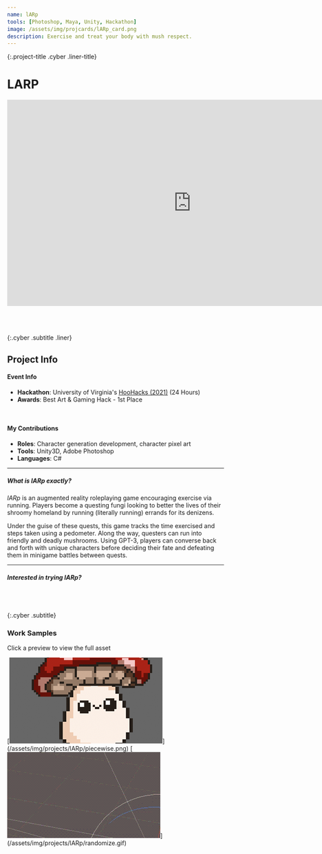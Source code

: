```yaml
---
name: lARp
tools: [Photoshop, Maya, Unity, Hackathon]
image: /assets/img/projcards/lARp_card.png
description: Exercise and treat your body with mush respect.
---
```


{:.project-title .cyber .liner-title}
# LARP

<div class="flex-container">
    <div class="flex-child vertical-center m-iframe-container">
        <iframe width="854" height="480" class="pixel-div-enclose" src="https://www.youtube.com/embed/wR7rJfNN0Ow" title="YouTube video player" frameborder="0" allow="accelerometer; autoplay; clipboard-write; encrypted-media; gyroscope; picture-in-picture" allowfullscreen></iframe>
    </div>
</div>

<br><br>

{:.cyber .subtitle .liner}
## Project Info
<div class="pixel-div pixel-div-exp">
    <h4 class="cyber info-subtitle">Event Info</h4>
    <ul>
        <li><strong>Hackathon</strong>: University of Virginia's <a href="https://hoohacks21.devpost.com">HooHacks (2021)</a> (24 Hours)</li>
        <li><strong>Awards</strong>: Best Art & Gaming Hack - 1st Place</li>
    </ul>
    <br>
    <h4 class="cyber info-subtitle">My Contributions</h4>
    <ul>
        <li><strong>Roles</strong>: Character generation development, character pixel art</li>
        <li><strong>Tools</strong>: Unity3D, Adobe Photoshop</li>
        <li><strong>Languages</strong>: C#</li>
    </ul>
    <hr class="inner-hr">
    <h5 class="cyber info-subtitle">What is lARp exactly?</h5>
    <p>
    <em>lARp</em> is an augmented reality roleplaying game encouraging exercise via running. Players become a questing fungi looking to better the lives of their shroomy homeland by running (literally running) errands for its denizens.
    </p>
    <p>
    Under the guise of these quests, this game tracks the time exercised and steps taken using a pedometer. Along the way, questers can run into friendly and deadly mushrooms. Using GPT-3, players can converse back and forth with unique characters before deciding their fate and defeating them in minigame battles between quests.
    </p>
    <hr class="inner-hr">
    <h5 class="cyber info-subtitle">Interested in trying lARp?</h5>
</div>

<br><br>

{:.cyber .subtitle}
### Work Samples
<div class="pixel-div">
<p class="instruct">
<span class="divider line razor">Click a preview to view the full asset</span>
</p>
<div class="pixel-div-gallery" markdown="1">
[<img src="/assets/img/projects/lARp/crop/piecewise_c.png">](/assets/img/projects/lARp/piecewise.png)
[<img src="/assets/img/projects/lARp/crop/randomize_c.gif">](/assets/img/projects/lARp/randomize.gif)
<!-- [<img src="/assets/img/projects/lARp/crop/island_c.gif">](/assets/img/projects/lARp/island.gif) -->
</div>
</div>

<br>

<!-- <div class="flex-container">
    <div class="flex-child vertical-center">
        <a class="no-underline" href="https://devpost.com/software/test-yotepg">
            <button class="btn m-btn">
            <span class="btn__content">Devpost</span>
            <span class="btn__glitch"></span>
            </button>
        </a>
    </div>
    <div class="flex-child vertical-center">
        <a class="no-underline" href="https://docs.google.com/presentation/d/1YYduuRyl2G3aSf83MsG60qYuUdKM0eRYCTBcEizqL-Q/edit?usp=sharing">
            <button class="btn m-btn">
            <span class="btn__content">Presentation</span>
            <span class="btn__glitch"></span>
            </button>
        </a>
    </div>
</div> -->

<!-- <br><br>

{:.cyber .subtitle .liner}
### Let Me Tell You More
<div class="pixel-div pixel-div-exp">
<h5 class="cyber info-subtitle">What is lARp exactly?</h5>
    <p>
    <em>lARp</em> is an augmented reality roleplaying game encouraging exercise via running. Players become a questing fungi looking to better the lives of their shroomy homeland by running (literally running) errands for its denizens.
    </p>
    <p>
    Under the guise of these quests, this game tracks the time exercised and steps taken using a pedometer. Along the way, questers can run into friendly and deadly mushrooms. Using GPT-3, players can converse back and forth with unique characters before deciding their fate and defeating them in minigame battles between quests.
    </p>
    <br>
    <h5 class="cyber info-subtitle">The Experience, My Thoughts</h5>
    <p>
    For this project, I contributed to development of both the backend and the visual assets. I really enjoy doing both art and computer science, so work-wise this was one of my favorite projects of 2021. Even better yet, my drawing and programming skills were utilized for the same feature: the generation of the mushroom characters.
    </p>
    <p>
    The mushroom characters are our MVP’s draw to replayability. Thanks to GPT-3 and the character design Nancy and I collaborated on, <em>lARp</em> can generate 9,000+ unique mushrooms. A mushroom can have a huge cap, a small body, and an angry personality, or they can have a small head, a round body, and be happy-go-lucky. My approach to this was to create a piecewise system where a mushroom cap, stem, and face were randomly selected from their respective sets and mashed together. Later, a GPT-3-generated personality would be added at random to bring the character to life. For the purposes of my portfolio, I’ll be discussing the character generation process without GPT-3.
    </p>
    <p>
    While Nancy sketched mushroom caps, faces, and stems, I quickly coded out a simple generation system that layered Unity2D sprites on top of each other:
    <ul>
        <li>rand() would select three numbers out of an inclusive range</li>
        <li>Each of these numbers would be matched with a key for a specific dictionary (head, face, stem)</li>
        <li>That dictionary key would hold a string value corresponding to a file name</li>
        <li>This string value would be passed into a function that pulled .png sprites with alpha (transparency)</li>
        <li>Each sprite would be stacked on top of each other at different y-axis translations</li>
        <li>Each stack of sprites would be nested under a game object for our backend developer to use</li>
    </ul>
    Very simple and could be streamlined, but it worked for the scope of our project and our time limit.
    </p>
    <p>
    At this point, Nancy had finished sketching mushroom parts. I then went in and made pixel art of each part, first only outlining them in black to test my generation system. From there, I spent the majority of my time quickly rendering each piece in Photoshop. Since Nancy and I are usually in charge of project aesthetics, we agreed that we would mix our styles together. This allowed me to work very quickly.
    </p>
    <p>
    Once all of this was done, I ended up doing some extra bits of work like making a simple floating island (mushrooms need to sit somewhere…) and some rotoscoping for our logo.
    </p>
    <p>
    Overall, I’m happy with how our MVP came out, even more so that it won a prize!
    </p>
</div> -->

<br>